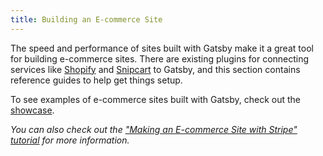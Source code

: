 ```yaml
---
title: Building an E-commerce Site
---
```


The speed and performance of sites built with Gatsby make it a great tool for building e-commerce sites. There are existing plugins for connecting services like [Shopify](/plugins/gatsby-source-shopify/) and [Snipcart](/plugins/gatsby-plugin-snipcart/) to Gatsby, and this section contains reference guides to help get things setup.

To see examples of e-commerce sites built with Gatsby, check out the [showcase](/showcase/?filters%5B0%5D=E-commerce).

<GuideList slug={props.slug} />

_You can also check out the ["Making an E-commerce Site with Stripe" tutorial](/tutorial/ecommerce-tutorial/) for more information._
